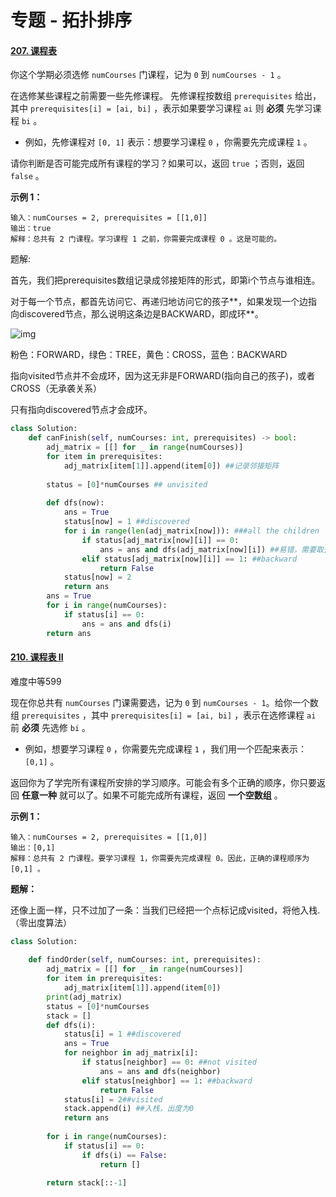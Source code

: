 # 专题 - 拓扑排序

#### [207. 课程表](https://leetcode-cn.com/problems/course-schedule/)

你这个学期必须选修 `numCourses` 门课程，记为 `0` 到 `numCourses - 1` 。

在选修某些课程之前需要一些先修课程。 先修课程按数组 `prerequisites` 给出，其中 `prerequisites[i] = [ai, bi]` ，表示如果要学习课程 `ai` 则 **必须** 先学习课程  `bi` 。

- 例如，先修课程对 `[0, 1]` 表示：想要学习课程 `0` ，你需要先完成课程 `1` 。

请你判断是否可能完成所有课程的学习？如果可以，返回 `true` ；否则，返回 `false` 。

 

**示例 1：**

```
输入：numCourses = 2, prerequisites = [[1,0]]
输出：true
解释：总共有 2 门课程。学习课程 1 之前，你需要完成课程 0 。这是可能的。
```

题解:

首先，我们把prerequisites数组记录成邻接矩阵的形式，即第i个节点与谁相连。

对于每一个节点，都首先访问它、再递归地访问它的孩子**，如果发现一个边指向discovered节点，那么说明这条边是BACKWARD，即成环**。

![img](https://pic2.zhimg.com/80/v2-2162383d7c60bca59d0a1d349976b305_1440w.jpg)

粉色：FORWARD，绿色：TREE，黄色：CROSS，蓝色：BACKWARD

指向visited节点并不会成环，因为这无非是FORWARD(指向自己的孩子)，或者CROSS（无承袭关系）

只有指向discovered节点才会成环。



```python
class Solution:
    def canFinish(self, numCourses: int, prerequisites) -> bool:
        adj_matrix = [[] for _ in range(numCourses)]
        for item in prerequisites:
            adj_matrix[item[1]].append(item[0]) ##记录邻接矩阵
            
        status = [0]*numCourses ## unvisited
        
        def dfs(now):
            ans = True
            status[now] = 1 ##discovered
            for i in range(len(adj_matrix[now])): ###all the children
                if status[adj_matrix[now][i]] == 0:
                    ans = ans and dfs(adj_matrix[now][i]) ##易错，需要取孩子的dfs结果之交
                elif status[adj_matrix[now][i]] == 1: ##backward
                    return False
            status[now] = 2
            return ans
        ans = True
        for i in range(numCourses):
            if status[i] == 0:
                ans = ans and dfs(i)
        return ans
```





#### [210. 课程表 II](https://leetcode-cn.com/problems/course-schedule-ii/)

难度中等599

现在你总共有 `numCourses` 门课需要选，记为 `0` 到 `numCourses - 1`。给你一个数组 `prerequisites` ，其中 `prerequisites[i] = [ai, bi]` ，表示在选修课程 `ai` 前 **必须** 先选修 `bi` 。

- 例如，想要学习课程 `0` ，你需要先完成课程 `1` ，我们用一个匹配来表示：`[0,1]` 。

返回你为了学完所有课程所安排的学习顺序。可能会有多个正确的顺序，你只要返回 **任意一种** 就可以了。如果不可能完成所有课程，返回 **一个空数组** 。

 

**示例 1：**

```
输入：numCourses = 2, prerequisites = [[1,0]]
输出：[0,1]
解释：总共有 2 门课程。要学习课程 1，你需要先完成课程 0。因此，正确的课程顺序为 [0,1] 。
```

**题解：**

还像上面一样，只不过加了一条：当我们已经把一个点标记成visited，将他入栈.（零出度算法）

```python
class Solution:
    
    def findOrder(self, numCourses: int, prerequisites):
        adj_matrix = [[] for _ in range(numCourses)]
        for item in prerequisites:
            adj_matrix[item[1]].append(item[0])
        print(adj_matrix)
        status = [0]*numCourses
        stack = []
        def dfs(i):
            status[i] = 1 ##discovered
            ans = True
            for neighbor in adj_matrix[i]:
                if status[neighbor] == 0: ##not visited
                    ans = ans and dfs(neighbor)
                elif status[neighbor] == 1: ##backward
                    return False
            status[i] = 2##visited
            stack.append(i) ##入栈，出度为0
            return ans
                
        for i in range(numCourses):
            if status[i] == 0:
                if dfs(i) == False:
                    return []
        
        return stack[::-1]
```

